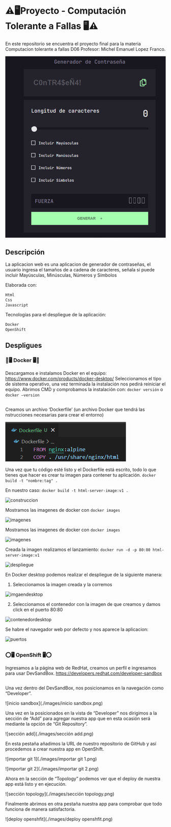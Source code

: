 # ⚠🖥Proyecto - Computación Tolerante a Fallas 🖥⚠
En este repositorio se encuentra el proyecto final para la materia Computacion tolerante a fallas D06 Profesor: Michel Emanuel Lopez Franco.

![Aplicacion web que genera contraseñas](./images/app.png)


## Descripción
La aplicacion web es una aplicacion de generador de contraseñas, el usuario ingresa el tamaños de a cadena de caracteres, señala si puede incluir Mayúsculas, Minúsculas, Números y Símbolos

Elaborada con:

    Html
    Css
    Javascript

Tecnologias para el despliegue de la aplicación:
    
    Docker 
    OpenShift
    
## Despligues


### 🐳🖥 Docker 🖥🐳
Descargamos e instalamos Docker en el equipo:
https://www.docker.com/products/docker-desktop/
Seleccionamos el tipo de sistema operativo, una vez terminada la instalación nos pedirá reiniciar el equipo.
Abrimos CMD y comprobamos la instalación con: ``` docker versión ``` o ```docker –version```

##

Creamos un archivo ‘Dockerfile’ (un archivo Docker que tendrá las nstrucciones necesarias para crear el entorno)

![Dockerfile](./images/dockfile.png)

Una vez que tu código esté listo y el Dockerfile está escrito, todo lo que tienes que hacer es crear tu imagen para contener tu aplicación.
```docker build -t "nombre:tag" .``` 

En nuestro caso:
```docker build -t html-server-image:v1 .```

![construccion](./images/construir.png)

Mostramos las imagenes de docker con
```docker images```

![imagenes](./images/imagenes.png)

Mostramos las imagenes de docker con
```docker images```

![imagenes](./images/imagenes.png)

Creada la imagen realizamos el lanzamiento:
```docker run -d -p 80:80 html-server-image:v1```

![despliegue](./images/despliegue.png)

En Docker desktop podemos realizar el despliegue de la siguiente manera:
1. Seleccionamos la imagen creada y la corremos

![imgaendesktop](./images/imagendesktop.png)

2. Seleccionamos el contenedor con la imagen de que creamos y damos click en el puerto 80:80

![contenedordesktop](./images/contenedordesktop.png)

Se habre el navegador web por defecto y nos aparece la aplicacion:

![puertos](./images/puertos.png)

##

### ⭕🖥 OpenShift 🖥⭕
Ingresamos a la página web de RedHat, creamos un perfil e ingresamos para usar DevSandBox.
https://developers.redhat.com/developer-sandbox

##

Una vez dentro del DevSandBox, nos posicionamos en la navegación como “Developer”.

![inicio sandbox](./images/inicio sandbox.png)
 
Una vez en la posicionados en la vista de “Developer” nos dirigimos a la sección de “Add” para agregar nuestra app que en esta ocasión será mediante la opción de “Git Repository”.

![sección add](./images/sección add.png)
 
En esta pestaña añadimos la URL de nuestro repositorio de GitHub y así procedemos a crear nuestra app en OpenShift.

![importar git 1](./images/importar git 1.png)

![importar git 2](./images/importar git 2.png)

Ahora en la sección de “Topology” podemos ver que el deploy de nuestra app está listo y en ejecución.

![sección topology](./images/sección topology.png)
 
Finalmente abrimos en otra pestaña nuestra app para comprobar que todo funciona de manera satisfactoria.
 
 ![deploy openshfit](./images/deploy openshfit.png)


